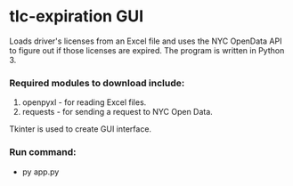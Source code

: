 # tlc-expiration GUI
Loads driver's licenses from an Excel file and uses the NYC OpenData API to figure out if those licenses are expired. 
The program is written in Python 3.

### Required modules to download include: ###
  1. openpyxl - for reading Excel files.
  2. requests - for sending a request to NYC Open Data.

Tkinter is used to create GUI interface.

### Run command: ###

  * py app.py
